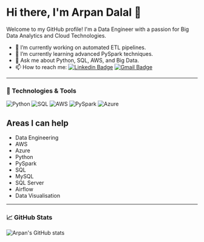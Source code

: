# Hi there, I'm Arpan Dalal 👋

Welcome to my GitHub profile! I'm a Data Engineer with a passion for Big Data Analytics and Cloud Technologies.

- 🔭 I’m currently working on automated ETL pipelines.
- 🌱 I’m currently learning advanced PySpark techniques.
- 💬 Ask me about Python, SQL, AWS, and Big Data.
- 📫 How to reach me:
[![Linkedin Badge](https://img.shields.io/badge/-LinkedIn-blue?style=flat-square&logo=Linkedin&logoColor=white)](https://www.linkedin.com/in/arpan-dalal/)
[![Gmail Badge](https://img.shields.io/badge/-Gmail-c14438?style=flat-square&logo=Gmail&logoColor=white)](mailto:arpandalal1997@gmail.com)


---

### 🔧 Technologies & Tools

![Python](https://img.shields.io/badge/-Python-000?&logo=Python)
![SQL](https://img.shields.io/badge/-SQL-000?&logo=MySQL)
![AWS](https://img.shields.io/badge/-AWS-000?&logo=Amazon-Web-Services)
![PySpark](https://img.shields.io/badge/-PySpark-000?&logo=Apache-Spark)
![Azure](https://img.shields.io/badge/Azure_DevOps-0078D7?style=for-the-badge&logo=azure&logoColor=white)

## Areas I can help

* Data Engineering
* AWS
* Azure
* Python
* PySpark
* SQL
* MySQL
* SQL Server
* Airflow
* Data Visualisation

---

### 📈 GitHub Stats

![Arpan's GitHub stats](https://github-readme-stats.vercel.app/api?username=arpan65&show_icons=true&theme=dark)
